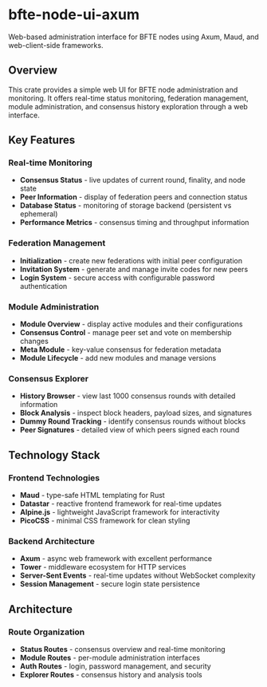 # bfte-node-ui-axum

Web-based administration interface for BFTE nodes using Axum, Maud, and web-client-side frameworks.

## Overview

This crate provides a simple web UI for BFTE node administration and monitoring. It offers real-time status monitoring, federation management, module administration, and consensus history exploration through a web interface.

## Key Features

### Real-time Monitoring
- **Consensus Status** - live updates of current round, finality, and node state
- **Peer Information** - display of federation peers and connection status  
- **Database Status** - monitoring of storage backend (persistent vs ephemeral)
- **Performance Metrics** - consensus timing and throughput information

### Federation Management
- **Initialization** - create new federations with initial peer configuration
- **Invitation System** - generate and manage invite codes for new peers
- **Login System** - secure access with configurable password authentication

### Module Administration
- **Module Overview** - display active modules and their configurations
- **Consensus Control** - manage peer set and vote on membership changes
- **Meta Module** - key-value consensus for federation metadata
- **Module Lifecycle** - add new modules and manage versions

### Consensus Explorer
- **History Browser** - view last 1000 consensus rounds with detailed information
- **Block Analysis** - inspect block headers, payload sizes, and signatures
- **Dummy Round Tracking** - identify consensus rounds without blocks
- **Peer Signatures** - detailed view of which peers signed each round

## Technology Stack

### Frontend Technologies
- **Maud** - type-safe HTML templating for Rust
- **Datastar** - reactive frontend framework for real-time updates
- **Alpine.js** - lightweight JavaScript framework for interactivity
- **PicoCSS** - minimal CSS framework for clean styling

### Backend Architecture
- **Axum** - async web framework with excellent performance
- **Tower** - middleware ecosystem for HTTP services
- **Server-Sent Events** - real-time updates without WebSocket complexity
- **Session Management** - secure login state persistence

## Architecture

### Route Organization
- **Status Routes** - consensus overview and real-time monitoring
- **Module Routes** - per-module administration interfaces
- **Auth Routes** - login, password management, and security
- **Explorer Routes** - consensus history and analysis tools
